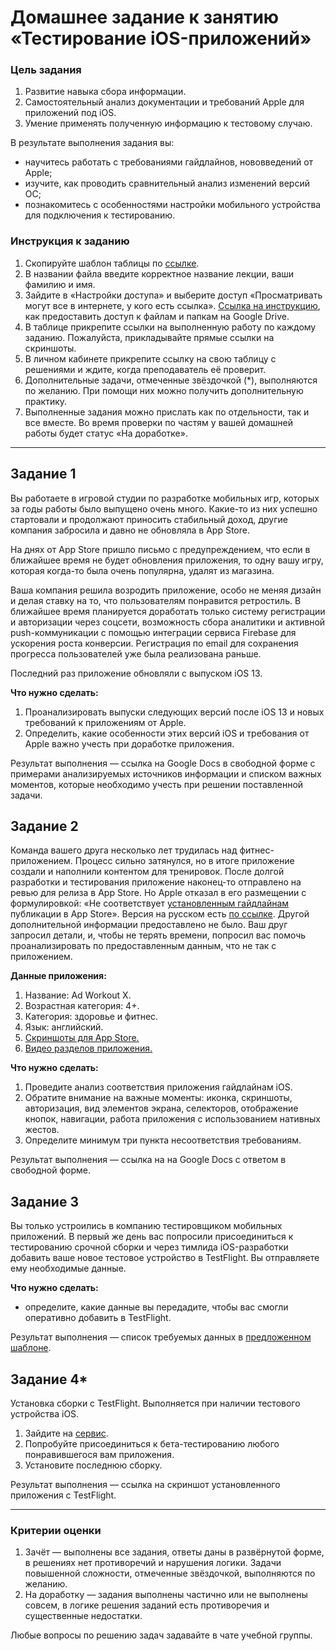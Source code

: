 # Домашнее задание к занятию «Тестирование iOS-приложений»

### Цель задания

1. Развитие навыка сбора информации.
2. Самостоятельный анализ документации и требований Apple для приложений под iOS.
3. Умение применять полученную информацию к тестовому случаю. 

В результате выполнения задания вы:
- научитесь работать с требованиями гайдлайнов, нововведений от Apple;
- изучите, как проводить сравнительный анализ изменений версий ОС;
- познакомитесь с особенностями настройки мобильного устройства для подключения к тестированию.

### Инструкция к заданию

1. Скопируйте шаблон таблицы по [ссылке](https://u.netology.ru/backend/uploads/lms/content_assets/file/1033/%D0%A8%D0%B0%D0%B1%D0%BB%D0%BE%D0%BD_1_2__MQA_1.2_.xlsx).
2. В названии файла введите корректное название лекции, ваши фамилию и имя.
3. Зайдите в «Настройки доступа» и выберите доступ «Просматривать могут все в интернете, у кого есть ссылка». [Ссылка на инструкцию](https://support.google.com/docs/answer/2494822?hl=ru&co=GENIE.Platform%3DDesktop), как предоставить доступ к файлам и папкам на Google Drive.
4. В таблице прикрепите ссылки на выполненную работу по каждому заданию. Пожалуйста, прикладывайте прямые ссылки на скриншоты.
5. В личном кабинете прикрепите ссылку на свою таблицу с решениями и ждите, когда преподаватель её проверит.
6. Дополнительные задачи, отмеченные звёздочкой (*), выполняются по желанию. При помощи них можно получить дополнительную практику.
7. Выполненные задания можно прислать как по отдельности, так и все вместе. Во время проверки по частям у вашей домашней работы будет статус «На доработке».

------

## Задание 1
Вы работаете в игровой студии по разработке мобильных игр, которых за годы работы было выпущено очень много. Какие-то из них успешно стартовали и продолжают приносить стабильный доход, другие компания забросила и давно не обновляла в App Store.

На днях от App Store пришло письмо с предупреждением, что если в ближайшее время не будет обновления приложения, то одну вашу игру, которая когда-то была очень популярна, удалят из магазина.

Ваша компания решила возродить приложение, особо не меняя дизайн и делая ставку на то, что пользователям понравится ретростиль. 
В ближайшее время планируется доработать только систему регистрации и авторизации через соцсети, возможность сбора аналитики и активной push-коммуникации с помощью интеграции сервиса Firebase для ускорения роста конверсии. Регистрация по email для сохранения прогресса пользователей уже была реализована раньше.

Последний раз приложение обновляли с выпуском iOS 13.

**Что нужно сделать:**

1. Проанализировать выпуски следующих версий после iOS 13 и новых требований к приложениям от Apple.  
2. Определить, какие особенности этих версий iOS и требования от Apple важно учесть при доработке приложения.

Результат выполнения — ссылка на Google Docs в свободной форме с примерами анализируемых источников информации и списком важных моментов, которые необходимо учесть при решении поставленной задачи.

## Задание 2
Команда вашего друга несколько лет трудилась над фитнес-приложением. Процесс сильно затянулся, но в итоге приложение создали и наполнили контентом для тренировок.
После долгой разработки и тестирования приложение наконец-то отправлено на ревью для релиза в App Store. Но Apple отказал в его размещении с формулировкой:
«Не соответствует [установленным гайдлайнам](https://developer.apple.com/app-store/review/guidelines/) публикации в App Store». Версия на русском есть [по ссылке](https://habr.com/ru/post/574850/).
Другой дополнительной информации предоставлено не было.
Ваш друг запросил детали, и, чтобы не терять времени, попросил вас помочь проанализировать по предоставленным данным, что не так с приложением.

**Данные приложения:**

1. Название: Ad Workout X.
2. Возрастная категория: 4+.
3. Категория: здоровье и фитнес.
4. Язык: английский.
5. [Cкриншоты для App Store.](https://drive.google.com/drive/folders/1RDdy6N8RVdOx5Ha23z-fdwANtGeiZOzZ?usp=drive_link)
6. [Видео разделов приложения.](https://u.netology.ru/backend/uploads/lms/content_assets/file/1034/ABS_Workout_X_video.MP4)

**Что нужно сделать:** 

1. Проведите  анализ соответствия приложения гайдлайнам iOS. 
2. Обратите внимание на важные  моменты: иконка, скриншоты, авторизация, вид элементов экрана, селекторов, отображение кнопок, навигации, работа приложения с использованием нативных жестов.
4. Определите минимум три пункта несоответствия требованиям.

Результат выполнения — ссылка на на Google Docs с ответом в свободной форме. 

## Задание 3
Вы только устроились в компанию тестировщиком мобильных приложений. В первый же день вас попросили присоединиться к тестированию срочной сборки и через тимлида iOS-разработки добавить ваше новое тестовое устройство в TestFlight. Вы отправляете ему необходимые данные.

**Что нужно сделать:** 

- определите, какие данные вы передадите, чтобы вас смогли оперативно добавить в TestFlight. 

Результат выполнения — список требуемых данных в [предложенном шаблоне](https://docs.google.com/spreadsheets/d/1VG62ZKOEH0pGTORXchnm01Z0dOgoq3CsRv7dYlSckDw/edit#gid=113470249).

## Задание 4* 
Установка сборки с TestFlight. Выполняется при наличии тестового устройства iOS. 

1. Зайдите на [сервис](https://departures.to/).
2. Попробуйте присоединиться к бета-тестированию любого понравившегося вам приложения.
3. Установите последнюю сборку.

Результат выполнения — ссылка на скриншот установленного приложения с TestFlight.

-------

### Критерии оценки

1. Зачёт — выполнены все задания, ответы даны в развёрнутой форме, в решениях нет противоречий и нарушения логики. Задачи повышенной сложности, отмеченные звёздочкой, выполняются по желанию. 
2. На доработку — задания выполнены частично или не выполнены совсем, в логике решения заданий есть противоречия и существенные недостатки.

Любые вопросы по решению задач задавайте в чате учебной группы.
